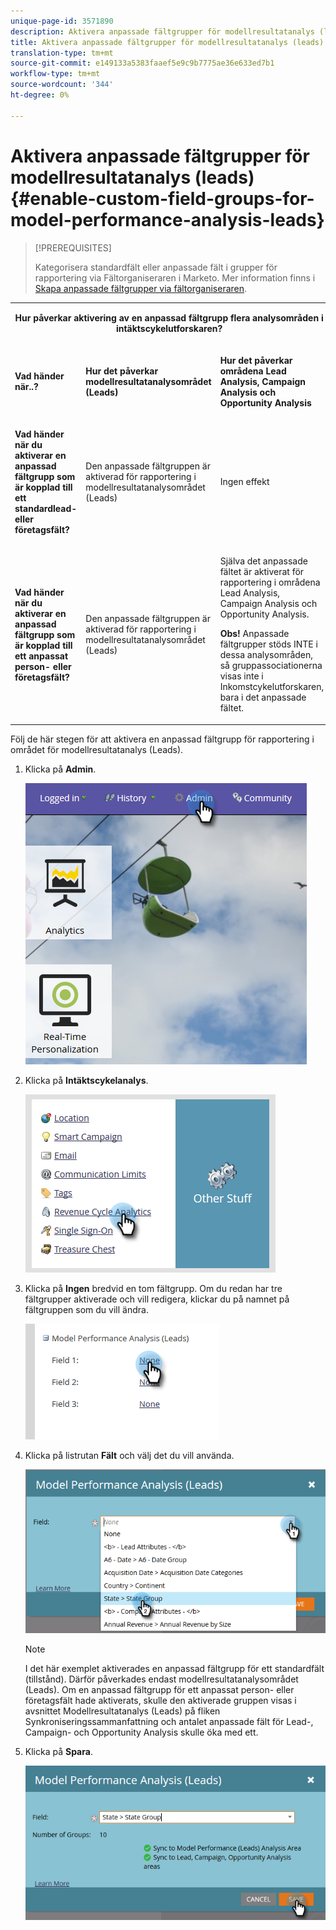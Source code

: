 ```yaml
---
unique-page-id: 3571890
description: Aktivera anpassade fältgrupper för modellresultatanalys (leads) - Marketo Docs - produktdokumentation
title: Aktivera anpassade fältgrupper för modellresultatanalys (leads)
translation-type: tm+mt
source-git-commit: e149133a5383faaef5e9c9b7775ae36e633ed7b1
workflow-type: tm+mt
source-wordcount: '344'
ht-degree: 0%

---
```



# Aktivera anpassade fältgrupper för modellresultatanalys (leads) {#enable-custom-field-groups-for-model-performance-analysis-leads}

>[!PREREQUISITES]
>
>Kategorisera standardfält eller anpassade fält i grupper för rapportering via Fältorganiseraren i Marketo. Mer information finns i [Skapa anpassade fältgrupper via fältorganiseraren](/help/marketo/product-docs/reporting/revenue-cycle-analytics/revenue-tools/field-organizers/create-custom-field-groups-using-the-field-organizer.md).

<table> 
 <tbody> 
  <tr> 
   <td colspan="3" rowspan="1"><p align="center"><strong>Hur påverkar aktivering av en anpassad fältgrupp flera analysområden i intäktscykelutforskaren?</strong></p></td> 
  </tr> 
  <tr> 
   <td colspan="1" rowspan="1"><p><strong>Vad händer när..?</strong></p></td> 
   <td colspan="1" rowspan="1"><p><strong>Hur det påverkar modellresultatanalysområdet (Leads)</strong></p></td> 
   <td colspan="1" rowspan="1"><p><strong>Hur det påverkar områdena Lead Analysis, Campaign Analysis och Opportunity Analysis</strong></p></td> 
  </tr> 
  <tr> 
   <td colspan="1" rowspan="1"><p><strong>Vad händer när du aktiverar en anpassad fältgrupp som är kopplad till ett standardlead- eller företagsfält?</strong></p></td> 
   <td colspan="1" rowspan="1"><p>Den anpassade fältgruppen är aktiverad för rapportering i modellresultatanalysområdet (Leads)</p></td> 
   <td colspan="1" rowspan="1"><p>Ingen effekt</p></td> 
  </tr> 
  <tr> 
   <td colspan="1" rowspan="1"><p><strong>Vad händer när du aktiverar en anpassad fältgrupp som är kopplad till ett anpassat person- eller företagsfält?</strong></p></td> 
   <td colspan="1" rowspan="1"><p>Den anpassade fältgruppen är aktiverad för rapportering i modellresultatanalysområdet (Leads)</p></td> 
   <td colspan="1" rowspan="1"><p>Själva det anpassade fältet är aktiverat för rapportering i områdena Lead Analysis, Campaign Analysis och Opportunity Analysis.</p><p><strong>Obs! </strong> Anpassade fältgrupper stöds INTE i dessa analysområden, så gruppassociationerna visas inte i Inkomstcykelutforskaren, <em></em> bara i det anpassade fältet.</p></td> 
  </tr> 
 </tbody> 
</table>

Följ de här stegen för att aktivera en anpassad fältgrupp för rapportering i området för modellresultatanalys (Leads).

1. Klicka på **Admin**.

   ![](assets/one-1.png)

1. Klicka på **Intäktscykelanalys**.

   ![](assets/two-1.png)

1. Klicka på **Ingen** bredvid en tom fältgrupp. Om du redan har tre fältgrupper aktiverade och vill redigera, klickar du på namnet på fältgruppen som du vill ändra.

   ![](assets/three.png)

1. Klicka på listrutan **Fält** och välj det du vill använda.

   ![](assets/four-1.png)

   >[!NOTE]
   >
   >I det här exemplet aktiverades en anpassad fältgrupp för ett standardfält (tillstånd). Därför påverkades endast modellresultatanalysområdet (Leads). Om en anpassad fältgrupp för ett anpassat person- eller företagsfält hade aktiverats, skulle den aktiverade gruppen visas i avsnittet Modellresultatanalys (Leads) på fliken Synkroniseringssammanfattning och antalet anpassade fält för Lead-, Campaign- och Opportunity Analysis skulle öka med ett.

1. Klicka på **Spara**.

   ![](assets/five-1.png)
